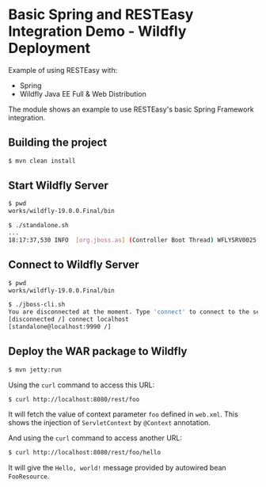 # Basic Spring and RESTEasy Integration Demo - Wildfly Deployment 

Example of using RESTEasy with:

- Spring
- Wildfly Java EE Full & Web Distribution

The module shows an example to use RESTEasy's basic Spring Framework integration.

## Building the project

```bash
$ mvn clean install
```

## Start Wildfly Server

```bash
$ pwd
works/wildfly-19.0.0.Final/bin
```

```bash
$ ./standalone.sh
...
18:17:37,530 INFO  [org.jboss.as] (Controller Boot Thread) WFLYSRV0025: WildFly Full 19.0.0.Final (WildFly Core 11.0.0.Final) started in 5462ms - Started 641 of 868 services (379 services are lazy, passive or on-demand)
```

## Connect to Wildfly Server

```bash
$ pwd
works/wildfly-19.0.0.Final/bin
```

```bash
$ ./jboss-cli.sh
You are disconnected at the moment. Type 'connect' to connect to the server or 'help' for the list of supported commands.
[disconnected /] connect localhost
[standalone@localhost:9990 /]
```




## Deploy the WAR package to Wildfly 

```bash
$ mvn jetty:run
```

Using the `curl` command to access this URL:

```bash
$ curl http://localhost:8080/rest/foo
```

It will fetch the value of context parameter `foo` defined in `web.xml`. This shows the injection of `ServletContext` by `@Context` annotation.

And using  the `curl` command to access another URL:

```bash
$ curl http://localhost:8080/rest/foo/hello
```

It will give the `Hello, world!` message provided by autowired bean `FooResource`.
